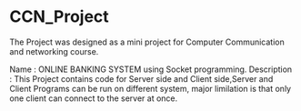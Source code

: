 # CCN_Project

The Project was designed as a mini project for Computer Communication and networking course.

Name : ONLINE BANKING SYSTEM using Socket programming.
Description : This Project contains code for Server side and Client side,Server and Client Programs can be run on different
system, major limilation is that only one client can connect to the server at once. 
